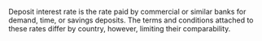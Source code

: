 Deposit interest rate is the rate paid by commercial or similar banks for demand, time, or savings deposits. The terms and conditions attached to these rates differ by country, however, limiting their comparability.
